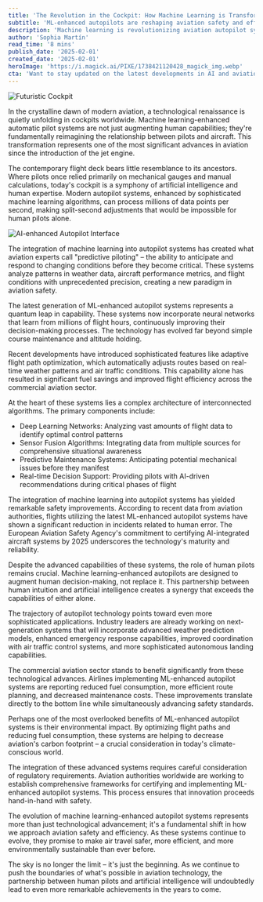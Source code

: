 ```yaml
---
title: 'The Revolution in the Cockpit: How Machine Learning is Transforming Aviation Autopilot Systems'
subtitle: 'ML-enhanced autopilots are reshaping aviation safety and efficiency'
description: 'Machine learning is revolutionizing aviation autopilot systems, creating a new era of predictive piloting that enhances safety, efficiency, and environmental sustainability. These AI-enhanced systems process millions of data points per second while maintaining the crucial role of human pilots in decision-making.'
author: 'Sophia Martín'
read_time: '8 mins'
publish_date: '2025-02-01'
created_date: '2025-02-01'
heroImage: 'https://i.magick.ai/PIXE/1738421120428_magick_img.webp'
cta: 'Want to stay updated on the latest developments in AI and aviation? Follow Magick.ai on LinkedIn at https://www.linkedin.com/company/magick-ai for cutting-edge insights and innovations shaping the future of flight.'
---
```


![Futuristic Cockpit](https://i.magick.ai/PIXE/1738421120428_magick_img.webp)

In the crystalline dawn of modern aviation, a technological renaissance is quietly unfolding in cockpits worldwide. Machine learning-enhanced automatic pilot systems are not just augmenting human capabilities; they're fundamentally reimagining the relationship between pilots and aircraft. This transformation represents one of the most significant advances in aviation since the introduction of the jet engine.

The contemporary flight deck bears little resemblance to its ancestors. Where pilots once relied primarily on mechanical gauges and manual calculations, today's cockpit is a symphony of artificial intelligence and human expertise. Modern autopilot systems, enhanced by sophisticated machine learning algorithms, can process millions of data points per second, making split-second adjustments that would be impossible for human pilots alone.

![AI-enhanced Autopilot Interface](https://i.magick.ai/PIXE/1738421120431_magick_img.webp)

The integration of machine learning into autopilot systems has created what aviation experts call "predictive piloting" – the ability to anticipate and respond to changing conditions before they become critical. These systems analyze patterns in weather data, aircraft performance metrics, and flight conditions with unprecedented precision, creating a new paradigm in aviation safety.

The latest generation of ML-enhanced autopilot systems represents a quantum leap in capability. These systems now incorporate neural networks that learn from millions of flight hours, continuously improving their decision-making processes. The technology has evolved far beyond simple course maintenance and altitude holding.

Recent developments have introduced sophisticated features like adaptive flight path optimization, which automatically adjusts routes based on real-time weather patterns and air traffic conditions. This capability alone has resulted in significant fuel savings and improved flight efficiency across the commercial aviation sector.

At the heart of these systems lies a complex architecture of interconnected algorithms. The primary components include:

- Deep Learning Networks: Analyzing vast amounts of flight data to identify optimal control patterns
- Sensor Fusion Algorithms: Integrating data from multiple sources for comprehensive situational awareness
- Predictive Maintenance Systems: Anticipating potential mechanical issues before they manifest
- Real-time Decision Support: Providing pilots with AI-driven recommendations during critical phases of flight

The integration of machine learning into autopilot systems has yielded remarkable safety improvements. According to recent data from aviation authorities, flights utilizing the latest ML-enhanced autopilot systems have shown a significant reduction in incidents related to human error. The European Aviation Safety Agency's commitment to certifying AI-integrated aircraft systems by 2025 underscores the technology's maturity and reliability.

Despite the advanced capabilities of these systems, the role of human pilots remains crucial. Machine learning-enhanced autopilots are designed to augment human decision-making, not replace it. This partnership between human intuition and artificial intelligence creates a synergy that exceeds the capabilities of either alone.

The trajectory of autopilot technology points toward even more sophisticated applications. Industry leaders are already working on next-generation systems that will incorporate advanced weather prediction models, enhanced emergency response capabilities, improved coordination with air traffic control systems, and more sophisticated autonomous landing capabilities.

The commercial aviation sector stands to benefit significantly from these technological advances. Airlines implementing ML-enhanced autopilot systems are reporting reduced fuel consumption, more efficient route planning, and decreased maintenance costs. These improvements translate directly to the bottom line while simultaneously advancing safety standards.

Perhaps one of the most overlooked benefits of ML-enhanced autopilot systems is their environmental impact. By optimizing flight paths and reducing fuel consumption, these systems are helping to decrease aviation's carbon footprint – a crucial consideration in today's climate-conscious world.

The integration of these advanced systems requires careful consideration of regulatory requirements. Aviation authorities worldwide are working to establish comprehensive frameworks for certifying and implementing ML-enhanced autopilot systems. This process ensures that innovation proceeds hand-in-hand with safety.

The evolution of machine learning-enhanced autopilot systems represents more than just technological advancement; it's a fundamental shift in how we approach aviation safety and efficiency. As these systems continue to evolve, they promise to make air travel safer, more efficient, and more environmentally sustainable than ever before.

The sky is no longer the limit – it's just the beginning. As we continue to push the boundaries of what's possible in aviation technology, the partnership between human pilots and artificial intelligence will undoubtedly lead to even more remarkable achievements in the years to come.
